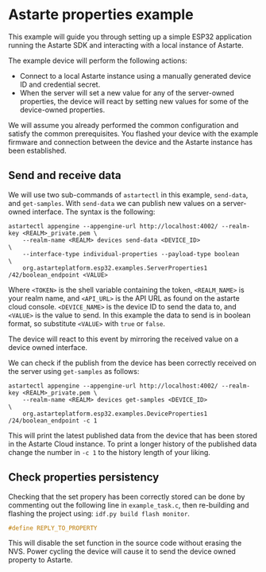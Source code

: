 <!---
  Copyright 2018-2023 SECO Mind Srl

  SPDX-License-Identifier: LGPL-2.1-or-later OR Apache-2.0
-->

# Astarte properties example

This example will guide you through setting up a simple ESP32 application running the Astarte SDK
and interacting with a local instance of Astarte.

The example device will perform the following actions:
- Connect to a local Astarte instance using a manually generated device ID and credential secret.
- When the server will set a new value for any of the server-owned properties, the device will react
by setting new values for some of the device-owned properties.

We will assume you already performed the common configuration and satisfy the common prerequisites.
You flashed your device with the example firmware and connection between the device and the Astarte
instance has been established.

## Send and receive data

We will use two sub-commands of `astartectl` in this example, `send-data`, and `get-samples`.
With `send-data` we can publish new values on a server-owned interface.
The syntax is the following:
```
astartectl appengine --appengine-url http://localhost:4002/ --realm-key <REALM>_private.pem \
    --realm-name <REALM> devices send-data <DEVICE_ID>                                      \
    --interface-type individual-properties --payload-type boolean                           \
    org.astarteplatform.esp32.examples.ServerProperties1 /42/boolean_endpoint <VALUE>
```
Where `<TOKEN>` is the shell variable containing the token, `<REALM_NAME>` is your realm name, and
`<API_URL>` is the API URL as found on the astarte cloud console. `<DEVICE_NAME>` is the device ID
to send the data to, and `<VALUE>` is the value to send. In this example the data to send is in
boolean format, so substitute `<VALUE>` with `true` or `false`.

The device will react to this event by mirroring the received value on a device owned interface.

We can check if the publish from the device has been correctly received on the server using
`get-samples` as follows:
```
astartectl appengine --appengine-url http://localhost:4002/ --realm-key <REALM>_private.pem \
    --realm-name <REALM> devices get-samples <DEVICE_ID>                                    \
    org.astarteplatform.esp32.examples.DeviceProperties1 /24/boolean_endpoint -c 1
```
This will print the latest published data from the device that has been stored in the Astarte Cloud
instance.
To print a longer history of the published data change the number in `-c 1` to the history length
of your liking.

## Check properties persistency

Checking that the set propery has been correctly stored can be done by commenting out the
following line in `example_task.c`, then re-building and flashing the project using:
`idf.py build flash monitor`.
```C
#define REPLY_TO_PROPERTY
```

This will disable the set function in the source code without erasing the NVS.
Power cycling the device will cause it to send the device owned property to Astarte.
